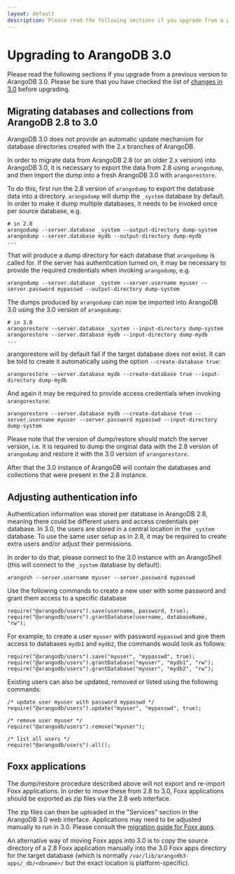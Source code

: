 ```yaml
---
layout: default
description: Please read the following sections if you upgrade from a previousversion to ArangoDB 3
---
```

Upgrading to ArangoDB 3.0
=========================

Please read the following sections if you upgrade from a previous
version to ArangoDB 3.0. Please be sure that you have checked the list
of [changes in 3.0](releasenotes-upgradingchanges30.html) before
upgrading.

Migrating databases and collections from ArangoDB 2.8 to 3.0
------------------------------------------------------------

ArangoDB 3.0 does not provide an automatic update mechanism for database
directories created with the 2.x branches of ArangoDB.

In order to migrate data from ArangoDB 2.8 (or an older 2.x version) into
ArangoDB 3.0, it is necessary to export the data from 2.8 using `arangodump`,
and then import the dump into a fresh ArangoDB 3.0 with `arangorestore`.

To do this, first run the 2.8 version of `arangodump` to export the database
data into a directory. `arangodump` will dump the `_system` database by default.
In order to make it dump multiple databases, it needs to be invoked once per
source database, e.g.

```
# in 2.8
arangodump --server.database _system --output-directory dump-system
arangodump --server.database mydb --output-directory dump-mydb
...
```

That will produce a dump directory for each database that `arangodump` is
called for. If the server has authentication turned on, it may be necessary to
provide the required credentials when invoking `arangodump`, e.g.

```
arangodump --server.database _system --server.username myuser --server.password mypasswd --output-directory dump-system
```

The dumps produced by `arangodump` can now be imported into ArangoDB 3.0 using
the 3.0 version of `arangodump`:

```
# in 3.0
arangorestore --server.database _system --input-directory dump-system
arangorestore --server.database mydb --input-directory dump-mydb
...
```

arangorestore will by default fail if the target database does not exist. It can
be told to create it automatically using the option `--create-database true`:

```
arangorestore --server.database mydb --create-database true --input-directory dump-mydb
```
And again it may be required to provide access credentials when invoking
`arangorestore`:

```
arangorestore --server.database mydb --create-database true --server.username myuser --server.password mypasswd --input-directory dump-system
```

Please note that the version of dump/restore should match the server version, i.e.
it is required to dump the original data with the 2.8 version of `arangodump`
and restore it with the 3.0 version of `arangorestore`.

After that the 3.0 instance of ArangoDB will contain the databases and collections
that were present in the 2.8 instance.

Adjusting authentication info
-----------------------------

Authentication information was stored per database in ArangoDB 2.8, meaning there
could be different users and access credentials per database. In 3.0, the users are
stored in a central location in the `_system` database. To use the same user setup
as in 2.8, it may be required to create extra users and/or adjust their permissions.

In order to do that, please connect to the 3.0 instance with an ArangoShell (this
will connect to the `_system` database by default):

```
arangosh --server.username myuser --server.password mypasswd
```

Use the following commands to create a new user with some password and grant them
access to a specific database

```
require("@arangodb/users").save(username, password, true);
require("@arangodb/users").grantDatabase(username, databaseName, "rw");
```

For example, to create a user `myuser` with password `mypasswd` and give them
access to databases `mydb1` and `mydb2`, the commands would look as follows:

```
require("@arangodb/users").save("myuser", "mypasswd", true);
require("@arangodb/users").grantDatabase("myuser", "mydb1", "rw");
require("@arangodb/users").grantDatabase("myuser", "mydb2", "rw");
```

Existing users can also be updated, removed or listed using the following
commands:

```
/* update user myuser with password mypasswd */
require("@arangodb/users").update("myuser", "mypasswd", true);

/* remove user myuser */
require("@arangodb/users").remove("myuser");

/* list all users */
require("@arangodb/users").all();
```

Foxx applications
-----------------

The dump/restore procedure described above will not export and re-import Foxx applications.
In order to move these from 2.8 to 3.0, Foxx applications should be exported as zip files
via the 2.8 web interface.

The zip files can then be uploaded in the "Services" section in the ArangoDB 3.0 web interface.
Applications may need to be adjusted manually to run in 3.0. Please consult the
[migration guide for Foxx apps](foxx-migrating2x.html).

An alternative way of moving Foxx apps into 3.0 is to copy the source directory of a 2.8 Foxx
application manually into the 3.0 Foxx apps directory for the target database (which is normally
`/var/lib/arangodb3-apps/_db/<dbname>/` but the exact location is platform-specific).

